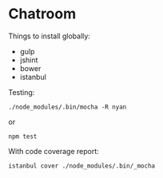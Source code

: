 # Chatroom

Things to install globally:

* gulp
* jshint
* bower
* istanbul

Testing:

`./node_modules/.bin/mocha -R nyan`

or

`npm test`

With code coverage report:

`istanbul cover ./node_modules/.bin/_mocha`

